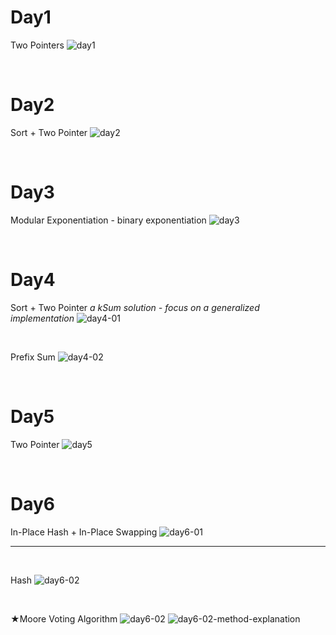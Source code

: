 # Day1

Two Pointers
![day1](./assets/day1.jpg)

&nbsp;

# Day2

Sort + Two Pointer
![day2](./assets/day2.jpg)

&nbsp;

# Day3

Modular Exponentiation - binary exponentiation
![day3](./assets/day3.jpg)

&nbsp;

# Day4

Sort + Two Pointer
_a kSum solution - focus on a generalized implementation_
![day4-01](./assets/day4-01.jpg)

&nbsp;

Prefix Sum
![day4-02](./assets/day4-02.jpg)

&nbsp;

# Day5

Two Pointer
![day5](./assets/day5.jpg)

&nbsp;

# Day6

In-Place Hash + In-Place Swapping
![day6-01](./assets/day6-01.jpg)

---

&nbsp;

Hash
![day6-02](./assets/day6-02-Hash.jpg)

&nbsp;

★Moore Voting Algorithm
![day6-02](./assets/day6-02-Moore-Voting-Algorithm.jpg)
![day6-02-method-explanation](./assets/day6-02-Moore-Voting-Algorithm-explanation.jpg)
